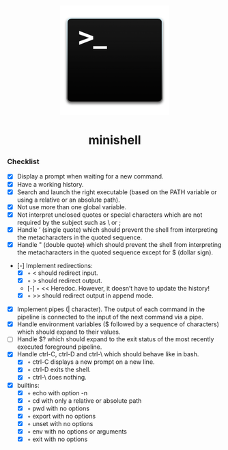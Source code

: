 <p align="center">
  <img width="256" height="256" src="logo.png">
</p>

<h1 align="center">minishell</h1>
<h3 align="left">Checklist</h3>

- [x] Display a prompt when waiting for a new command.
- [x] Have a working history.
- [x] Search and launch the right executable (based on the PATH variable or using a relative or an absolute path).
- [x] Not use more than one global variable.
- [x] Not interpret unclosed quotes or special characters which are not required by the subject such as \ or ;
- [x] Handle ’ (single quote) which should prevent the shell from interpreting the metacharacters in the quoted sequence.
- [x] Handle " (double quote) which should prevent the shell from interpreting the metacharacters in the quoted sequence except for $ (dollar sign).
- [-] Implement redirections:
  - [x] ◦ < should redirect input.
  - [x] ◦ > should redirect output.
  - [-] ◦ << Heredoc. However, it doesn’t have to update the history!
  - [x] ◦ >> should redirect output in append mode.
- [x] Implement pipes (| character). The output of each command in the pipeline is connected to the input of the next command via a pipe.
- [x] Handle environment variables ($ followed by a sequence of characters) which should expand to their values.
- [ ] Handle $? which should expand to the exit status of the most recently executed foreground pipeline.
- [x] Handle ctrl-C, ctrl-D and ctrl-\ which should behave like in bash.
  - [x] ◦ ctrl-C displays a new prompt on a new line.
  - [x] ◦ ctrl-D exits the shell.
  - [x] ◦ ctrl-\ does nothing.
- [x] builtins:
  - [x] ◦ echo with option -n
  - [x] ◦ cd with only a relative or absolute path
  - [x] ◦ pwd with no options
  - [x] ◦ export with no options
  - [x] ◦ unset with no options
  - [x] ◦ env with no options or arguments
  - [x] ◦ exit with no options
